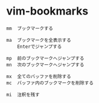 
# vim-bookmarks


```
mm  ブックマークする

ma  ブックマークを全表示する
    Enterでジャンプする

mp  前のブックマークへジャンプする
mn  次のブックマークへジャンプする

mx  全てのバッファを削除する
mc  バッファ内のブックマークを削除する

mi  注釈を残す
```



